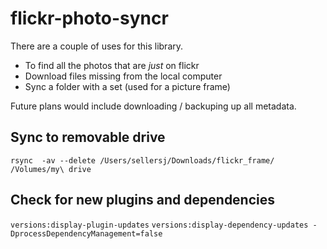 # flickr-photo-syncr

There are a couple of uses for this library.
* To find all the photos that are _just_ on flickr
* Download files missing from the local computer
* Sync a folder with a set (used for a picture frame)

Future plans would include downloading / backuping up all metadata.

## Sync to removable drive
```
rsync  -av --delete /Users/sellersj/Downloads/flickr_frame/ /Volumes/my\ drive
```

## Check for new plugins and dependencies
`versions:display-plugin-updates`
`versions:display-dependency-updates -DprocessDependencyManagement=false`
